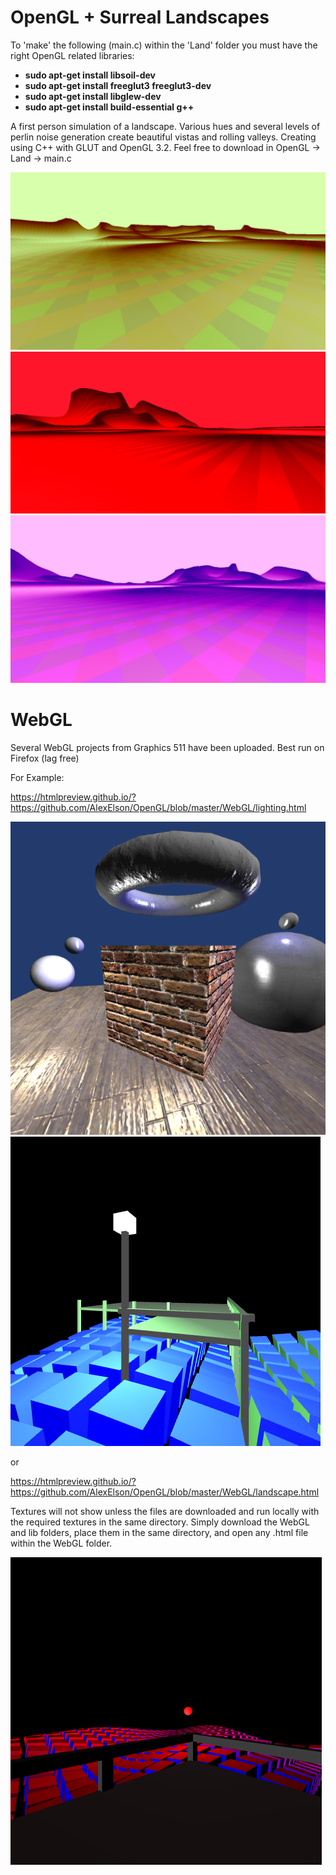 # OpenGL + Surreal Landscapes

To 'make' the following (main.c) within the 'Land' folder you must have the right OpenGL related libraries:
<br>
<b>
* sudo apt-get install libsoil-dev <br>
* sudo apt-get install freeglut3 freeglut3-dev <br>
* sudo apt-get install libglew-dev <br>
* sudo apt-get install build-essential g++ <br>
</b>

A first person simulation of a landscape. Various hues and several levels of perlin noise generation create beautiful vistas and rolling valleys. Creating using C++ with GLUT and OpenGL 3.2. Feel free to download in OpenGL -> Land -> main.c

![Alt text](/Screenshots/land_golden.png?raw=true "Cover")
![Alt text](/Screenshots/land_red.png?raw=true "Cover")
![Alt text](/Screenshots/land_pink.png?raw=true "Cover")



# WebGL

Several WebGL projects from Graphics 511 have been uploaded.
Best run on Firefox (lag free)

For Example:

https://htmlpreview.github.io/?https://github.com/AlexElson/OpenGL/blob/master/WebGL/lighting.html

![Alt text](/Screenshots/specular.png?raw=true "Cover")
![Alt Text](/Screenshots/webgl_port.png?raw=true "Cover") 

or

https://htmlpreview.github.io/?https://github.com/AlexElson/OpenGL/blob/master/WebGL/landscape.html

Textures will not show unless the files are downloaded and run locally with the required textures in the same directory. Simply download the WebGL and lib folders, place them in the same directory, and open any .html file within the WebGL folder.

![Alt Text](/Screenshots/lighting.png?raw=true "Cover")
